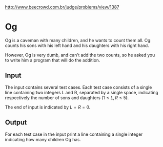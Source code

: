 http://www.beecrowd.com.br/judge/problems/view/1387

# Og

Og is a caveman with many children, and he wants to count them all. Og counts
his sons with his left hand and his daughters with his right hand.

However, Og is very dumb, and can't add the two counts, so he asked you to
write him a program that will do the addition.

## Input

The input contains several test cases. Each test case consists of a single
line containing two integers L and R, separated by a single space, indicating
respectively the number of sons and daughters $(1 \leq L, R \leq 5)$.

The end of input is indicated by $L = R = 0$.

## Output

For each test case in the input print a line containing a single integer
indicating how many children Og has.
